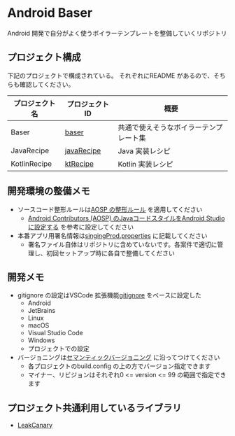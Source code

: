 # Android Baser
Android 開発で自分がよく使うボイラーテンプレートを整備していくリポジトリ


## プロジェクト構成
下記のプロジェクトで構成されている。
それぞれにREADME があるので、そちらも確認してください。

プロジェクト名 | プロジェクトID | 概要
--- | --- | ---
Baser | [baser](./baser) | 共通で使えそうなボイラーテンプレート集
JavaRecipe | [javaRecipe](./javarecipe) | Java 実装レシピ
KotlinRecipe | [ktRecipe](./ktrecipe) | Kotlin 実装レシピ


## 開発環境の整備メモ
* ソースコード整形ルールは[AOSP の整形ルール](https://github.com/aosp-mirror/platform_development/blob/master/ide/intellij/codestyles/AndroidStyle.xml) を適用してください
    * [Android Contributors (AOSP) のJavaコードスタイルをAndroid Studioに設定する](https://qiita.com/kafumi/items/637439abaeed348550f0) を参考に設定してください
* 本番アプリ用署名情報は[singingProd.properties](./singingProd.properties) に記載してください
    * 署名ファイル自体はリポジトリに含めていないです。各案件で適切に管理し、初回セットアップ時に各自で整備してください


## 開発メモ
* gitignore の設定はVSCode 拡張機能[gitignore](https://marketplace.visualstudio.com/items?itemName=codezombiech.gitignore) をベースに設定した
    * Android
    * JetBrains
    * Linux
    * macOS
    * Visual Studio Code
    * Windows
    * プロジェクトでの設定
* バージョニングは[セマンティックバージョニング](https://semver.org/lang/ja) に沿ってつけてください
    * 各プロジェクトのbuild.config の上の方でバージョン指定できます
    * マイナー、リビジョンはそれぞれ0 <= version <= 99 の範囲で指定できます


## プロジェクト共通利用しているライブラリ
* [LeakCanary](https://github.com/square/leakcanary)
